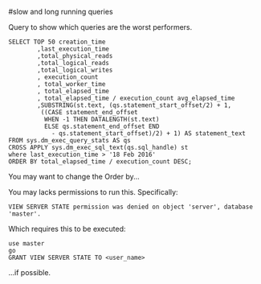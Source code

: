 #slow and long running queries

Query to show which queries are the worst performers.




    SELECT TOP 50 creation_time 
            ,last_execution_time
            ,total_physical_reads
            ,total_logical_reads 
            ,total_logical_writes
            , execution_count
            , total_worker_time
            , total_elapsed_time
            , total_elapsed_time / execution_count avg_elapsed_time
            ,SUBSTRING(st.text, (qs.statement_start_offset/2) + 1,
             ((CASE statement_end_offset
              WHEN -1 THEN DATALENGTH(st.text)
              ELSE qs.statement_end_offset END
                - qs.statement_start_offset)/2) + 1) AS statement_text
    FROM sys.dm_exec_query_stats AS qs
    CROSS APPLY sys.dm_exec_sql_text(qs.sql_handle) st
    where last_execution_time > '18 Feb 2016'
    ORDER BY total_elapsed_time / execution_count DESC;

    
You may want to change the Order by...

You may lacks permissions to run this. Specifically:

	VIEW SERVER STATE permission was denied on object 'server', database 'master'.

Which requires this to be executed:


	use master
	go
	GRANT VIEW SERVER STATE TO <user_name>

...if possible.